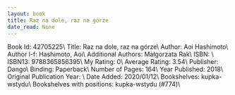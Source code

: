 ```yaml
---
layout: book
title: Raz na dole, raz na górze
date_read: None
---
```


Book Id: 42705225\ 
Title: Raz na dole, raz na górze\ 
Author: Aoi Hashimoto\ 
Author l-f: Hashimoto, Aoi\ 
Additional Authors: Małgorzata Rak\ 
ISBN: \ 
ISBN13: 9788365856395\ 
My Rating: 0\ 
Average Rating: 3.54\ 
Publisher: Dango\ 
Binding: Paperback\ 
Number of Pages: 164\ 
Year Published: 2018\ 
Original Publication Year: \ 
Date Added: 2020/01/12\ 
Bookshelves: kupka-wstydu\ 
Bookshelves with positions: kupka-wstydu (#774)\ 


